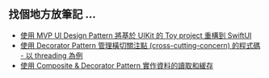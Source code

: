 ## 找個地方放筆記 ...
- [使用 MVP UI Design Pattern 將基於 UIKit 的 Toy project 重構到 SwiftUI](https://github.com/ctwdtw/Notes/blob/main/mvvm-mvp-refactor-to-swift-ui.md)
- [使用 Decorator Pattern 管理橫切關注點 (cross-cutting-concern) 的程式碼 - 以 threading 為例](https://github.com/ctwdtw/Notes/blob/main/decorator-cross-cutting-concern.md)
- [使用 Composite & Decorator Pattern 實作資料的讀取和緩存](https://github.com/ctwdtw/Notes/blob/main/composite-decorator-fluent-interface.md)

